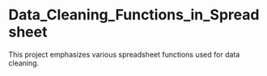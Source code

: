 # Data_Cleaning_Functions_in_Spreadsheet
This project emphasizes various spreadsheet functions used for data cleaning.
